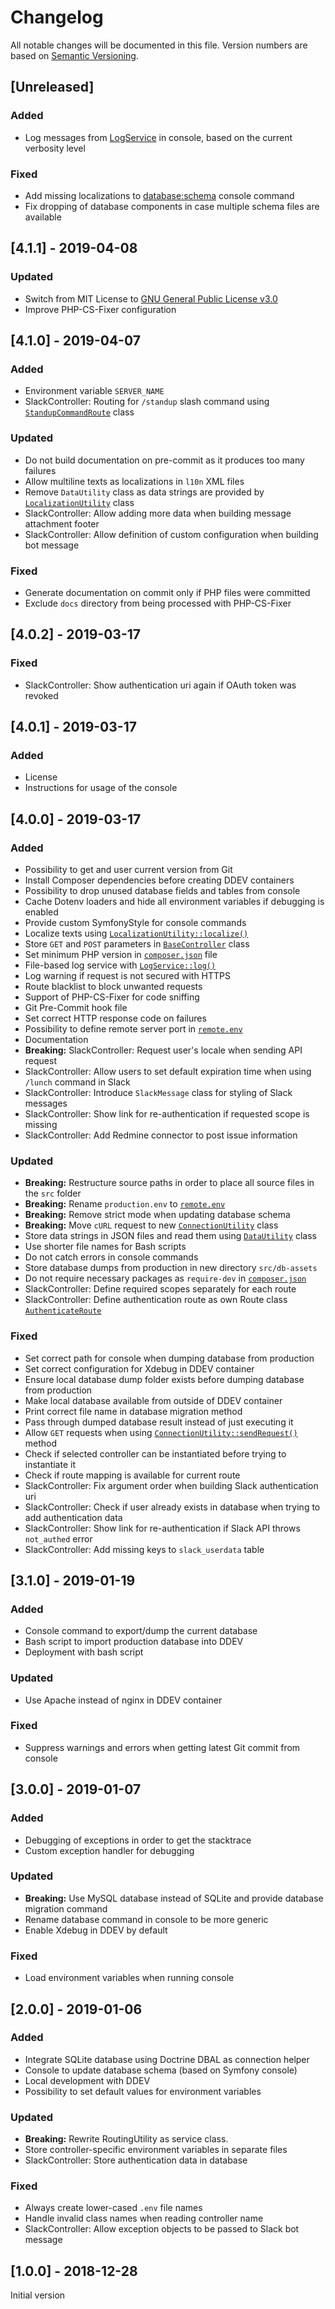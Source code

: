 # Changelog

All notable changes will be documented in this file.
Version numbers are based on [Semantic Versioning](https://semver.org).


## [Unreleased]

### Added

- Log messages from [LogService](src/classes/Service/LogService.php) in console, based on the current verbosity level

### Fixed

- Add missing localizations to [database:schema](src/classes/Command/DatabaseSchemaCommand.php) console command
- Fix dropping of database components in case multiple schema files are available



## [4.1.1] - 2019-04-08

### Updated

- Switch from MIT License to [GNU General Public License v3.0](LICENSE)
- Improve PHP-CS-Fixer configuration



## [4.1.0] - 2019-04-07

### Added

- Environment variable `SERVER_NAME`
- SlackController: Routing for `/standup` slash command using [`StandupCommandRoute`](src/classes/Routing/Slack/StandupCommandRoute.php) class

### Updated

- Do not build documentation on pre-commit as it produces too many failures
- Allow multiline texts as localizations in `l10n` XML files
- Remove `DataUtility` class as data strings are provided by [`LocalizationUtility`](src/classes/Utility/LocalizationUtility.php) class
- SlackController: Allow adding more data when building message attachment footer
- SlackController: Allow definition of custom configuration when building bot message

### Fixed

- Generate documentation on commit only if PHP files were committed
- Exclude `docs` directory from being processed with PHP-CS-Fixer



## [4.0.2] - 2019-03-17

### Fixed

- SlackController: Show authentication uri again if OAuth token was revoked



## [4.0.1] - 2019-03-17

### Added

- License
- Instructions for usage of the console



## [4.0.0] - 2019-03-17

### Added

- Possibility to get and user current version from Git
- Install Composer dependencies before creating DDEV containers
- Possibility to drop unused database fields and tables from console
- Cache Dotenv loaders and hide all environment variables if debugging is enabled
- Provide custom SymfonyStyle for console commands
- Localize texts using [`LocalizationUtility::localize()`](src/classes/Utility/LocalizationUtility.php)
- Store `GET` and `POST` parameters in [`BaseController`](src/classes/Controller/BaseController.php) class
- Set minimum PHP version in [`composer.json`](composer.json) file
- File-based log service with [`LogService::log()`](src/classes/Service/LogService.php)
- Log warning if request is not secured with HTTPS
- Route blacklist to block unwanted requests
- Support of PHP-CS-Fixer for code sniffing
- Git Pre-Commit hook file
- Set correct HTTP response code on failures
- Possibility to define remote server port in [`remote.env`](remote.env.dist)
- Documentation
- **Breaking:** SlackController: Request user's locale when sending API request
- SlackController: Allow users to set default expiration time when using `/lunch` command in Slack
- SlackController: Introduce `SlackMessage` class for styling of Slack messages
- SlackController: Show link for re-authentication if requested scope is missing
- SlackController: Add Redmine connector to post issue information

### Updated

- **Breaking:** Restructure source paths in order to place all source files in the `src` folder
- **Breaking:** Rename `production.env` to [`remote.env`](remote.env.dist)
- **Breaking:** Remove strict mode when updating database schema
- **Breaking:** Move `cURL` request to new [`ConnectionUtility`](src/classes/Utility/ConnectionUtility.php) class
- Store data strings in JSON files and read them using [`DataUtility`](src/classes/Utility/DataUtility.php) class
- Use shorter file names for Bash scripts
- Do not catch errors in console commands
- Store database dumps from production in new directory `src/db-assets`
- Do not require necessary packages as `require-dev` in [`composer.json`](composer.json)
- SlackController: Define required scopes separately for each route
- SlackController: Define authentication route as own Route class [`AuthenticateRoute`](src/classes/Routing/Slack/AuthenticateRoute.php)

### Fixed

- Set correct path for console when dumping database from production
- Set correct configuration for Xdebug in DDEV container
- Ensure local database dump folder exists before dumping database from production
- Make local database available from outside of DDEV container
- Print correct file name in database migration method
- Pass through dumped database result instead of just executing it
- Allow `GET` requests when using [`ConnectionUtility::sendRequest()`](src/classes/Utility/ConnectionUtility.php) method
- Check if selected controller can be instantiated before trying to instantiate it
- Check if route mapping is available for current route
- SlackController: Fix argument order when building Slack authentication uri
- SlackController: Check if user already exists in database when trying to add authentication data
- SlackController: Show link for re-authentication if Slack API throws `not_authed` error
- SlackController: Add missing keys to `slack_userdata` table



## [3.1.0] - 2019-01-19

### Added

- Console command to export/dump the current database
- Bash script to import production database into DDEV
- Deployment with bash script

### Updated

- Use Apache instead of nginx in DDEV container

### Fixed

- Suppress warnings and errors when getting latest Git commit from console



## [3.0.0] - 2019-01-07

### Added

- Debugging of exceptions in order to get the stacktrace
- Custom exception handler for debugging

### Updated

- **Breaking:** Use MySQL database instead of SQLite and provide database migration command
- Rename database command in console to be more generic
- Enable Xdebug in DDEV by default

### Fixed

- Load environment variables when running console



## [2.0.0] - 2019-01-06

### Added

- Integrate SQLite database using Doctrine DBAL as connection helper
- Console to update database schema (based on Symfony console)
- Local development with DDEV
- Possibility to set default values for environment variables

### Updated

- **Breaking:** Rewrite RoutingUtility as service class.
- Store controller-specific environment variables in separate files
- SlackController: Store authentication data in database

### Fixed

- Always create lower-cased `.env` file names
- Handle invalid class names when reading controller name
- SlackController: Allow exception objects to be passed to Slack bot message



## [1.0.0] - 2018-12-28

Initial version

